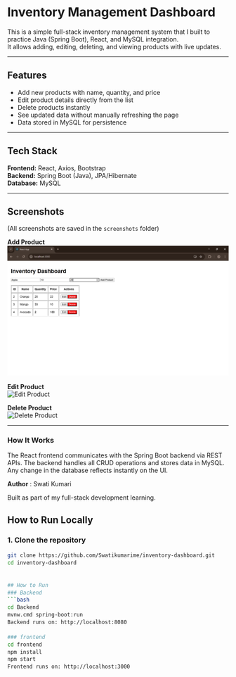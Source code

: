 # Inventory Management Dashboard

This is a simple full-stack inventory management system that I built to practice Java (Spring Boot), React, and MySQL integration.  
It allows adding, editing, deleting, and viewing products with live updates.

---

## Features
- Add new products with name, quantity, and price
- Edit product details directly from the list
- Delete products instantly
- See updated data without manually refreshing the page
- Data stored in MySQL for persistence

---

## Tech Stack
**Frontend:** React, Axios, Bootstrap  
**Backend:** Spring Boot (Java), JPA/Hibernate  
**Database:** MySQL  

---

## Screenshots
(All screenshots are saved in the `screenshots` folder)



**Add Product**  
![Add Product](Screenshots/add-product.png)

**Edit Product**  
![Edit Product](screenshots/edit-product.png)

**Delete Product**  
![Delete Product](screenshots/delete-product.png)

---

### How It Works
The React frontend communicates with the Spring Boot backend via REST APIs.
The backend handles all CRUD operations and stores data in MySQL. Any change in the database reflects instantly on the UI.

**Author** :
Swati Kumari

Built as part of my full-stack development learning.
## How to Run Locally

### 1. Clone the repository
```bash
git clone https://github.com/Swatikumarime/inventory-dashboard.git
cd inventory-dashboard


## How to Run
### Backend
```bash
cd Backend
mvnw.cmd spring-boot:run
Backend runs on: http://localhost:8080

### frontend
cd frontend
npm install
npm start
Frontend runs on: http://localhost:3000
